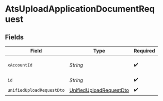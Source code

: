 # AtsUploadApplicationDocumentRequest


## Fields

| Field                                                                         | Type                                                                          | Required                                                                      | Description                                                                   |
| ----------------------------------------------------------------------------- | ----------------------------------------------------------------------------- | ----------------------------------------------------------------------------- | ----------------------------------------------------------------------------- |
| `xAccountId`                                                                  | *String*                                                                      | :heavy_check_mark:                                                            | The account identifier                                                        |
| `id`                                                                          | *String*                                                                      | :heavy_check_mark:                                                            | N/A                                                                           |
| `unifiedUploadRequestDto`                                                     | [UnifiedUploadRequestDto](../../models/components/UnifiedUploadRequestDto.md) | :heavy_check_mark:                                                            | N/A                                                                           |
